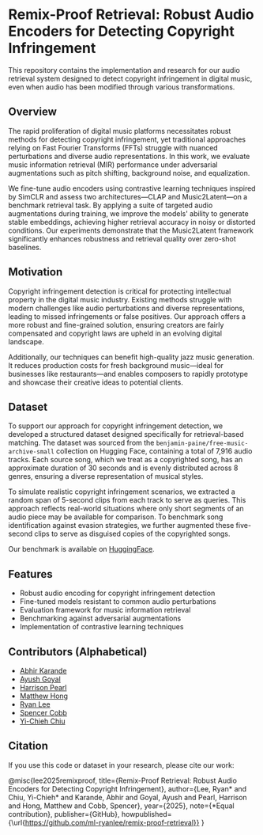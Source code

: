 # Remix-Proof Retrieval: Robust Audio Encoders for Detecting Copyright Infringement

This repository contains the implementation and research for our audio retrieval system designed to detect copyright infringement in digital music, even when audio has been modified through various transformations.

## Overview

The rapid proliferation of digital music platforms necessitates robust methods for detecting copyright infringement, yet traditional approaches relying on Fast Fourier Transforms (FFTs) struggle with nuanced perturbations and diverse audio representations. In this work, we evaluate music information retrieval (MIR) performance under adversarial augmentations such as pitch shifting, background noise, and equalization.

We fine-tune audio encoders using contrastive learning techniques inspired by SimCLR and assess two architectures—CLAP and Music2Latent—on a benchmark retrieval task. By applying a suite of targeted audio augmentations during training, we improve the models' ability to generate stable embeddings, achieving higher retrieval accuracy in noisy or distorted conditions. Our experiments demonstrate that the Music2Latent framework significantly enhances robustness and retrieval quality over zero-shot baselines.

## Motivation

Copyright infringement detection is critical for protecting intellectual property in the digital music industry. Existing methods struggle with modern challenges like audio perturbations and diverse representations, leading to missed infringements or false positives. Our approach offers a more robust and fine-grained solution, ensuring creators are fairly compensated and copyright laws are upheld in an evolving digital landscape.

Additionally, our techniques can benefit high-quality jazz music generation. It reduces production costs for fresh background music—ideal for businesses like restaurants—and enables composers to rapidly prototype and showcase their creative ideas to potential clients.

## Dataset

To support our approach for copyright infringement detection, we developed a structured dataset designed specifically for retrieval-based matching. The dataset was sourced from the `benjamin-paine/free-music-archive-small` collection on Hugging Face, containing a total of 7,916 audio tracks. Each source song, which we treat as a copyrighted song, has an approximate duration of 30 seconds and is evenly distributed across 8 genres, ensuring a diverse representation of musical styles.

To simulate realistic copyright infringement scenarios, we extracted a random span of 5-second clips from each track to serve as queries. This approach reflects real-world situations where only short segments of an audio piece may be available for comparison. To benchmark song identification against evasion strategies, we further augmented these five-second clips to serve as disguised copies of the copyrighted songs.

Our benchmark is available on [HuggingFace](https://huggingface.co/datasets/ryanleeme17/free-music-archive-retrieval).

## Features

- Robust audio encoding for copyright infringement detection
- Fine-tuned models resistant to common audio perturbations
- Evaluation framework for music information retrieval
- Benchmarking against adversarial augmentations
- Implementation of contrastive learning techniques

## Contributors (Alphabetical)

- [Abhir Karande](mailto:akarande@usc.edu)
- [Ayush Goyal](mailto:ayushgoy@usc.edu)
- [Harrison Pearl](mailto:hpearl@usc.edu)
- [Matthew Hong](mailto:hongmm@usc.edu)
- [Ryan Lee](mailto:ryantlee@usc.edu)
- [Spencer Cobb](mailto:srcobb@usc.edu)
- [Yi-Chieh Chiu](mailto:ychiu443@usc.edu)

## Citation

If you use this code or dataset in your research, please cite our work:

@misc{lee2025remixproof,
  title={Remix-Proof Retrieval: Robust Audio Encoders for Detecting Copyright Infringement},
  author={Lee, Ryan* and Chiu, Yi-Chieh* and Karande, Abhir and Goyal, Ayush and Pearl, Harrison and Hong, Matthew and Cobb, Spencer},
  year={2025},
  note={*Equal contribution},
  publisher={GitHub},
  howpublished={\url{https://github.com/ml-ryanlee/remix-proof-retrieval}}
}

